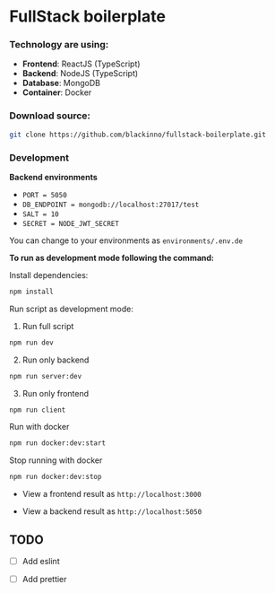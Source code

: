 # FullStack boilerplate

### Technology are using:

- **Frontend**: ReactJS (TypeScript)
- **Backend**: NodeJS (TypeScript)
- **Database**: MongoDB
- **Container**: Docker

### Download source:

```sh
git clone https://github.com/blackinno/fullstack-boilerplate.git
```

### Development

**Backend environments**

- `PORT = 5050`
- `DB_ENDPOINT = mongodb://localhost:27017/test`
- `SALT = 10`
- `SECRET = NODE_JWT_SECRET`

You can change to your environments as `environments/.env.de`

**To run as development mode following the command:**

Install dependencies:

```sh
npm install
```

Run script as development mode:

1. Run full script

```sh
npm run dev
```

2. Run only backend

```sh
npm run server:dev
```

3. Run only frontend

```sh
npm run client
```

Run with docker

```sh
npm run docker:dev:start
```

Stop running with docker

```sh
npm run docker:dev:stop
```

- View a frontend result as `http://localhost:3000`

- View a backend result as `http://localhost:5050`

## TODO

- [ ] Add eslint

- [ ] Add prettier
